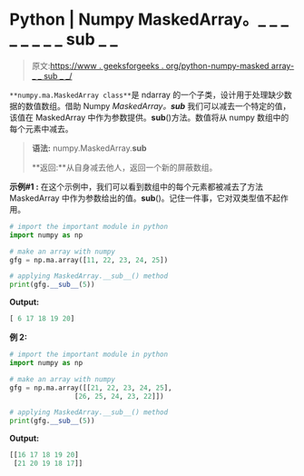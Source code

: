 # Python | Numpy MaskedArray。_ _ _ _ _ _ _ _ sub _ _

> 原文:[https://www . geeksforgeeks . org/python-numpy-masked array-_ _ sub _ _/](https://www.geeksforgeeks.org/python-numpy-maskedarray-__sub__/)

`**numpy.ma.MaskedArray class**`是 ndarray 的一个子类，设计用于处理缺少数据的数值数组。借助 Numpy *MaskedArray。__sub__* 我们可以减去一个特定的值，该值在 MaskedArray 中作为参数提供。__sub__()方法。数值将从 numpy 数组中的每个元素中减去。

> **语法:** numpy.MaskedArray.__sub__
> 
> **返回:**从自身减去他人，返回一个新的屏蔽数组。

**示例#1 :**
在这个示例中，我们可以看到数组中的每个元素都被减去了方法 MaskedArray 中作为参数给出的值。__sub__()。记住一件事，它对双类型值不起作用。

```py
# import the important module in python 
import numpy as np 

# make an array with numpy 
gfg = np.ma.array([11, 22, 23, 24, 25]) 

# applying MaskedArray.__sub__() method 
print(gfg.__sub__(5)) 
```

**Output:**

```py
[ 6 17 18 19 20]

```

**例 2:**

```py
# import the important module in python 
import numpy as np 

# make an array with numpy 
gfg = np.ma.array([[21, 22, 23, 24, 25], 
                [26, 25, 24, 23, 22]]) 

# applying MaskedArray.__sub__() method 
print(gfg.__sub__(5)) 
```

**Output:**

```py
[[16 17 18 19 20]
 [21 20 19 18 17]]

```